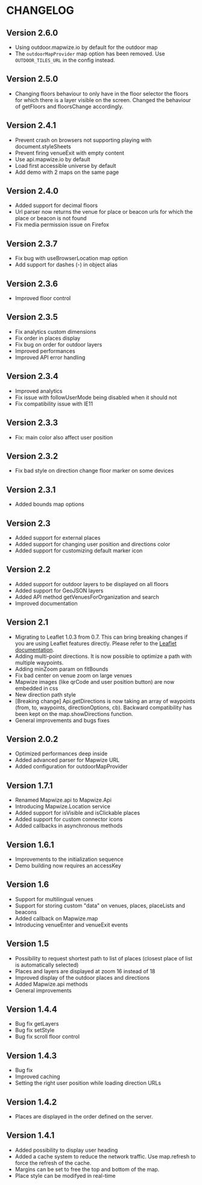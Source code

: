 # CHANGELOG

## Version 2.6.0

- Using outdoor.mapwize.io by default for the outdoor map
- The `outdoorMapProvider` map option has been removed. Use `OUTDOOR_TILES_URL` in the config instead.

## Version 2.5.0

- Changing floors behaviour to only have in the floor selector the floors for which there is a layer visible on the screen. Changed the behaviour of getFloors and floorsChange accordingly.

## Version 2.4.1

- Prevent crash on browsers not supporting playing with document.styleSheets
- Prevent firing venueExit with empty content
- Use api.mapwize.io by default
- Load first accessible universe by default
- Add demo with 2 maps on the same page

## Version 2.4.0

- Added support for decimal floors
- Url parser now returns the venue for place or beacon urls for which the place or beacon is not found
- Fix media permission issue on Firefox

## Version 2.3.7

- Fix bug with useBrowserLocation map option
- Add support for dashes (-) in object alias

## Version 2.3.6

- Improved floor control

## Version 2.3.5

- Fix analytics custom dimensions
- Fix order in places display
- Fix bug on order for outdoor layers
- Improved performances
- Improved API error handling

## Version 2.3.4

- Improved analytics
- Fix issue with followUserMode being disabled when it should not
- Fix compatibility issue with IE11

## Version 2.3.3

- Fix: main color also affect user position

## Version 2.3.2

- Fix bad style on direction change floor marker on some devices

## Version 2.3.1

- Added bounds map options

## Version 2.3

- Added support for external places
- Added support for changing user position and directions color
- Added support for customizing default marker icon

## Version 2.2

- Added support for outdoor layers to be displayed on all floors
- Added support for GeoJSON layers
- Added API method getVenuesForOrganization and search
- Improved documentation

## Version 2.1

- Migrating to Leaflet 1.0.3 from 0.7. This can bring breaking changes if you are using Leaflet features directly. Please refer to the [Leaflet documentation](http://leafletjs.com/reference-1.0.3.html). 
- Adding multi-point directions. It is now possible to optimize a path with multiple waypoints.
- Adding minZoom param on fitBounds
- Fix bad center on venue zoom on large venues
- Mapwize images (like qrCode and user position button) are now embedded in css
- New direction path style
- [Breaking change] Api.getDirections is now taking an array of waypoints (from, to, waypoints, directionOptions, cb). Backward compatibility has been kept on the map.showDirections function.
- General improvements and bugs fixes

## Version 2.0.2

- Optimized performances deep inside
- Added advanced parser for Mapwize URL
- Added configuration for outdoorMapProvider

## Version 1.7.1

- Renamed Mapwize.api to Mapwize.Api
- Introducing Mapwize.Location service
- Added support for isVisible and isClickable places
- Added support for custom connector icons
- Added callbacks in asynchronous methods

## Version 1.6.1

- Improvements to the initialization sequence
- Demo building now requires an accessKey

## Version 1.6

- Support for multilingual venues
- Support for storing custom "data" on venues, places, placeLists and beacons
- Added callback on Mapwize.map
- Introducing venueEnter and venueExit events

## Version 1.5

- Possibility to request shortest path to list of places (closest place of list is automatically selected)
- Places and layers are displayed at zoom 16 instead of 18
- Improved display of the outdoor places and directions
- Added Mapwize.api methods
- General improvements

## Version 1.4.4

- Bug fix getLayers
- Bug fix setStyle
- Bug fix scroll floor control

## Version 1.4.3

- Bug fix
- Improved caching
- Setting the right user position while loading direction URLs

## Version 1.4.2

- Places are displayed in the order defined on the server.

## Version 1.4.1

- Added possibility to display user heading
- Added a cache system to reduce the network traffic. Use map.refresh to force the refresh of the cache.
- Margins can be set to free the top and bottom of the map.
- Place style can be modifyed in real-time
